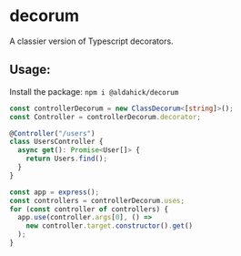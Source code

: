 # decorum

A classier version of Typescript decorators.

## Usage:

Install the package: `npm i @aldahick/decorum`

```typescript
const controllerDecorum = new ClassDecorum<[string]>();
const Controller = controllerDecorum.decorator;

@Controller("/users")
class UsersController {
  async get(): Promise<User[]> {
    return Users.find();
  }
}

const app = express();
const controllers = controllerDecorum.uses;
for (const controller of controllers) {
  app.use(controller.args[0], () =>
    new controller.target.constructor().get()
  );
}
```
